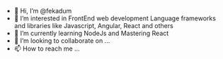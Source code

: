 - 👋 Hi, I’m @fekadum
- 👀 I’m interested in FrontEnd web development Language frameworks and libraries like Javascript, Angular, React and others
- 🌱 I’m currently learning NodeJs and Mastering React
- 💞️ I’m looking to collaborate on ...
- 📫 How to reach me ... 

<!---
fekadum/fekadum is a ✨ special ✨ repository because its `README.md` (this file) appears on your GitHub profile.
You can click the Preview link to take a look at your changes.
--->

